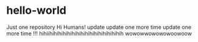 # hello-world
Just one repository
Hi Humans!
update update one more time
update one more time !!!
hihiihihihihihihihihihihihihihihihihih
wowowwowowowoowoow
